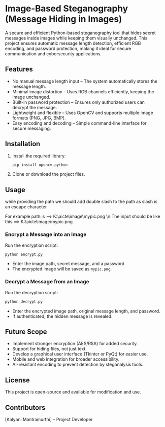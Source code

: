 # **Image-Based Steganography (Message Hiding in Images)**  

A secure and efficient Python-based steganography tool that hides secret messages inside images while keeping them visually unchanged. This project ensures automatic message length detection, efficient RGB encoding, and password protection, making it ideal for secure communication and cybersecurity applications.  

## **Features**  

- No manual message length input – The system automatically stores the message length.  
- Minimal image distortion – Uses RGB channels efficiently, keeping the image unchanged.  
- Built-in password protection – Ensures only authorized users can decrypt the message.  
- Lightweight and flexible – Uses OpenCV and supports multiple image formats (PNG, JPG, BMP).  
- Easy encoding and decoding – Simple command-line interface for secure messaging.  

## **Installation**  

1. Install the required library:  
   ```bash
   pip install opencv-python
   ```
2. Clone or download the project files.  

## **Usage**  

while providing the path we should add double slash to the path as slash is an escape character

For example path is ==>  K:\aicte\image\mypic.png
\n The input should be like this ==> K:\\aicte\\image\\mypic.png

### **Encrypt a Message into an Image**  
Run the encryption script:  
```bash
python encrypt.py
```  
- Enter the image path, secret message, and a password.  
- The encrypted image will be saved as `mypic.png`.  

### **Decrypt a Message from an Image**  
Run the decryption script:  
```bash
python decrypt.py
```  
- Enter the encrypted image path, original message length, and password.  
- If authenticated, the hidden message is revealed.  

## **Future Scope**  

- Implement stronger encryption (AES/RSA) for added security.  
- Support for hiding files, not just text.  
- Develop a graphical user interface (Tkinter or PyQt) for easier use.  
- Mobile and web integration for broader accessibility.  
- AI-resistant encoding to prevent detection by steganalysis tools.  

## **License**  

This project is open-source and available for modification and use.  


## **Contributors**

[Kalyani Mantramurthi] – Project Developer
